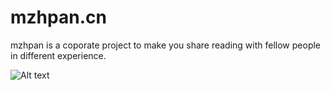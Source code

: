 # mzhpan.cn
mzhpan is a coporate project to make you share reading with fellow people in different experience.

![Alt text](http://snoopy-blog.oss-cn-shanghai.aliyuncs.com/oss-id-1495848324291)
